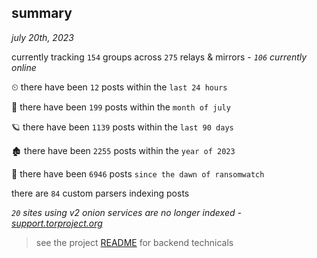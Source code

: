 
## summary
_july 20th, 2023_

currently tracking `154` groups across `275` relays & mirrors - _`106` currently online_

⏲ there have been `12` posts within the `last 24 hours`

🦈 there have been `199` posts within the `month of july`

🪐 there have been `1139` posts within the `last 90 days`

🏚 there have been `2255` posts within the `year of 2023`

🦕 there have been `6946` posts `since the dawn of ransomwatch`

there are `84` custom parsers indexing posts

_`20` sites using v2 onion services are no longer indexed - [support.torproject.org](https://support.torproject.org/onionservices/v2-deprecation/)_

> see the project [README](https://github.com/joshhighet/ransomwatch#ransomwatch--) for backend technicals
